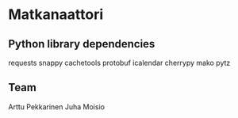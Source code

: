 Matkanaattori
========


## Python library dependencies
requests
snappy
cachetools
protobuf
icalendar
cherrypy
mako
pytz

## Team
Arttu Pekkarinen
Juha Moisio